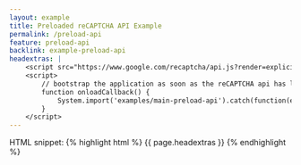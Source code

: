 ```yaml
---
layout: example
title: Preloaded reCAPTCHA API Example
permalink: /preload-api
feature: preload-api
backlink: example-preload-api
headextras: |
    <script src="https://www.google.com/recaptcha/api.js?render=explicit&amp;onload=onloadCallback"></script>
    <script>
        // bootstrap the application as soon as the reCAPTCHA api has loaded 
        function onloadCallback() {
            System.import('examples/main-preload-api').catch(function(err) { console.error(err); });
        }
    </script>
---
```


HTML snippet:
{% highlight html %}
{{ page.headextras }}
{% endhighlight %}
